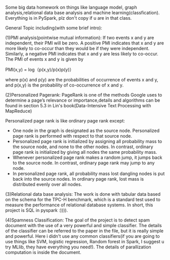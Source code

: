 Some big data homework on things like language model, graph analysis,relational data base analysis and machine learning(classfication). Everything is in PySpark, plz don't copy if u are in that class.


General Topic including(with some brief intro):

(1)PMI analysis(pointwise mutual information): If two events x and y are independent, their PMI will be zero. A positive PMI indicates that x and y are more likely to co-occur than they would be if they were independent.   
Similarly, a negative PMI indicates that x and y are less likely to co-occur.   The PMI of events x and y is given by

PMI(x,y) = log（p(x,y)/p(x)p(y)）

where p(x) and p(y) are the probabilities of occurrence of events x and y, and p(x,y) is the probability of co-occurrence of x and y.


(2)Personalized Pagerank: PageRank is one of the methods Google uses to determine a page’s relevance or importance,details and algorithms can be found in section 5.3 in Lin's book(Data-Intensive Text Processing
with MapReduce)

Personalized page rank is like ordinary page rank except:
- One node in the graph is designated as the source node.   Personalized page rank is performed with respect to that source node.
- Personalized page rank is initialized by assigning all probability mass to the source node, and none to the other nodes.   In contrast, ordinary page rank is initialized by giving all nodes the same probability mass.
- Whenever personalized page rank makes a random jump, it jumps back to the source node.   In contrast, ordinary page rank may jump to any node.
- In personalized page rank, all probability mass lost dangling nodes is put back into the source nodes.  In ordinary page rank, lost mass is distributed evenly over all nodes.

(3)Relational data base analysis: 
 The work is done with tabular data based on the schema for the TPC-H benchmark, which is a standard test used to measure the performance of relational database systems. 
 In short, this project is SQL in pyspark :)))).
 
(4)Spamness Classification:
The goal of the project is to detect spam document with the use of a very powerful and simple classifier. The details of the classifier can be referred to the paper in the file, but 
it is really simple and powerful. Here i didn't use any common classifiers(if you are going to use things like SVM, logistic regression, Random forest in Spark, I suggest u try MLlib, they have everything you need!). The details of parallization computation is inside the document.





